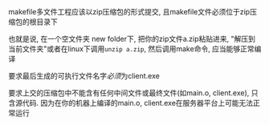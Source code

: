 makefile多文件工程应该以zip压缩包的形式提交, 且makefile文件必须位于zip压缩包的根目录下

也就是说, 在一个空文件夹 new folder下, 把你的zip文件a.zip粘贴进来, "解压到当前文件夹"或者在linux下调用`unzip a.zip`, 然后调用make命令, 应当能够正常编译

要求最后生成的可执行文件名字*必须*为client.exe

要求上交的压缩包中不能含有任何中间文件或最终文件(如main.o, client.exe), 只含源代码. 因为在你的机器上编译的main.o, client.exe在服务器平台上可能无法正常运行
